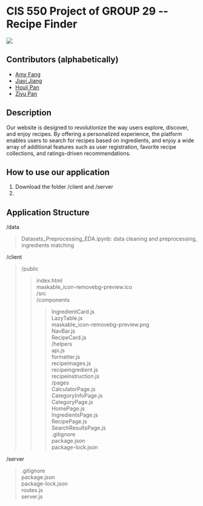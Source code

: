 # CIS 550 Project of GROUP 29 -- Recipe Finder
![](https://i.ibb.co/W5WM4v8/maskable-icon-removebg-preview.png)

## Contributors (alphabetically)
* [Amy Fang](https://github.com/AMYFYJ)
* [Jiayi Jiang](https://github.com/JiangJiayi32)
* [Houji Pan](https://github.com/houjipan)
* [Ziyu Pan](https://github.com/ziyupan26)

## Description
Our website is designed to revolutionize the way users explore, discover, and enjoy recipes. By offering a personalized experience, the platform enables users to search for recipes based on ingredients, and enjoy a wide array of additional features such as user registration, favorite recipe collections, and ratings-driven recommendations. 

## How to use our application
1. Download the folder /client and /server
2. 

## Application Structure
/data     
>Datasets_Preprocessing_EDA.ipynb: data cleaning and preprocessing, ingredients matching

/client          
>/public            
>>index.html        
>>maskable_icon-removebg-preview.ico            
>/src         
>>/components             
>>>IngredientCard.js           
>>>LazyTable.js          
>>>maskable_icon-removebg-preview.png           
>>>NavBar.js            
>>>RecipeCard.js         
>>/helpers        
>>>api.js        
>>>formatter.js        
>>>recipeimages.js            
>>>recipeingredient.js           
>>>recipeinstruction.js         
>>/pages        
>>>CalculatorPage.js           
>>>CategoryInfoPage.js         
>>>CategoryPage.js       
>>>HomePage.js   
>>>IngredientsPage.js    
>>>RecipePage.js     
>>>SearchResultsPage.js    
>.gitignore     
>package.json    
>package-lock.json   

/server     
>.gitignore       
  package.json    
  package-lock.json        
  routes.js   
  server.js    


